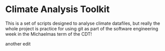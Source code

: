 # Climate Analysis Toolkit

This is a set of scripts designed to analyse climate datafiles, but really the whole project is practice for using git as part of the software engineering week in the Michaelmas term of the CDT!

another edit
